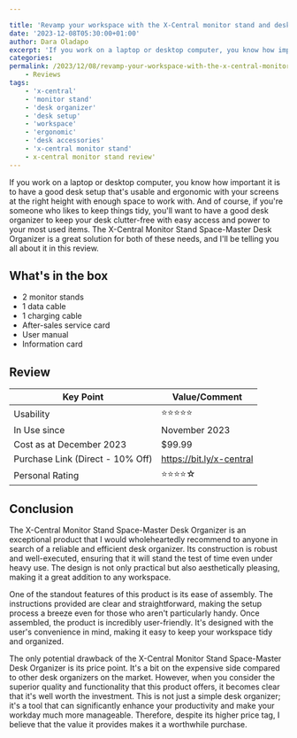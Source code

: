```yaml
---

title: 'Revamp your workspace with the X-Central monitor stand and desk organizer'
date: '2023-12-08T05:30:00+01:00'
author: Dara Oladapo
excerpt: 'If you work on a laptop or desktop computer, you know how important it is to have a good desk setup that's usable and ergonomic with your screens at the right height with enough space to work with.'
categories:
permalink: /2023/12/08/revamp-your-workspace-with-the-x-central-monitor-stand-and-desk-organizer/
    - Reviews
tags: 
    - 'x-central'
    - 'monitor stand'
    - 'desk organizer'
    - 'desk setup'
    - 'workspace'
    - 'ergonomic'
    - 'desk accessories'
    - 'x-central monitor stand'
    - x-central monitor stand review'    
---
```


If you work on a laptop or desktop computer, you know how important it is to have a good desk setup that's usable and ergonomic with your screens at the right height with enough space to work with. And of course, if you're someone who likes to keep things tidy, you'll want to have a good desk organizer to keep your desk clutter-free with easy access and power to your most used items. The X-Central Monitor Stand Space-Master Desk Organizer is a great solution for both of these needs, and I'll be telling you all about it in this review.

<!-- [![Watch the full unboxing and review video.](../../_posts/blog-assets/2023/12/x-central.webp)](https://youtu.be/YKH_HWTEyFA "Revamped Ergonomic Workspace with the X-Central Monitor Stand") -->

## What's in the box

- 2 monitor stands
- 1 data cable
- 1 charging cable
- After-sales service card
- User manual
- Information card
  
## Review

| Key Point | Value/Comment |
| --- | --- |
| Usability | ⭐⭐⭐⭐⭐ |
| In Use since | November 2023 |
| Cost as at December 2023 | $99.99 |
| Purchase Link (Direct - 10% Off) | https://bit.ly/x-central |
| Personal Rating | ⭐⭐⭐⭐☆ |

## Conclusion

The X-Central Monitor Stand Space-Master Desk Organizer is an exceptional product that I would wholeheartedly recommend to anyone in search of a reliable and efficient desk organizer. Its construction is robust and well-executed, ensuring that it will stand the test of time even under heavy use. The design is not only practical but also aesthetically pleasing, making it a great addition to any workspace.

One of the standout features of this product is its ease of assembly. The instructions provided are clear and straightforward, making the setup process a breeze even for those who aren't particularly handy. Once assembled, the product is incredibly user-friendly. It's designed with the user's convenience in mind, making it easy to keep your workspace tidy and organized.

The only potential drawback of the X-Central Monitor Stand Space-Master Desk Organizer is its price point. It's a bit on the expensive side compared to other desk organizers on the market. However, when you consider the superior quality and functionality that this product offers, it becomes clear that it's well worth the investment. This is not just a simple desk organizer; it's a tool that can significantly enhance your productivity and make your workday much more manageable. Therefore, despite its higher price tag, I believe that the value it provides makes it a worthwhile purchase.